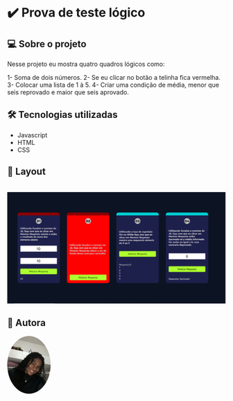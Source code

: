 # ✔️ Prova de teste lógico 

## 💻 Sobre o projeto
Nesse projeto eu mostra quatro quadros lógicos como:

1- Soma de dois números.
2- Se eu clicar no botão a telinha fica vermelha.
3- Colocar uma lista de 1 à 5.
4- Criar uma condição de média, menor que seis reprovado e maior que seis aprovado.


## 🛠 Tecnologias utilizadas

* Javascript 
* HTML
* CSS

## 🎨 Layout
<br/>

<img src="img/Fundo.PNG" width="700px"/>

## 🦸 Autora

<a href="">
<img style = "border-radius: 50%" src="img/autora.jpg" width="100px;" alt="Rebeca Eduarda">

